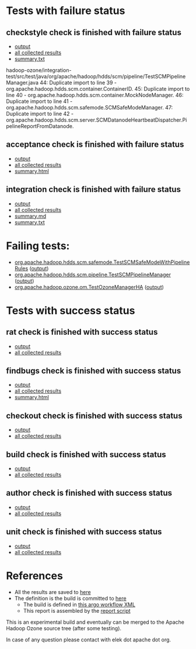 # Tests with failure status

## checkstyle check is finished with failure status

   * [output](https://raw.githubusercontent.com/elek/ozone-ci-03/master/pr/pr-hdds-2034-n547v/checkstyle/output.log)
   * [all collected results](https://github.com/elek/ozone-ci-03/tree/master/pr/pr-hdds-2034-n547v/checkstyle)
   * [summary.txt](https://github.com/elek/ozone-ci-03/tree/master/pr/pr-hdds-2034-n547v/checkstyle/summary.txt)

hadoop-ozone/integration-test/src/test/java/org/apache/hadoop/hdds/scm/pipeline/TestSCMPipelineManager.java
 44: Duplicate import to line 39 - org.apache.hadoop.hdds.scm.container.ContainerID.
 45: Duplicate import to line 40 - org.apache.hadoop.hdds.scm.container.MockNodeManager.
 46: Duplicate import to line 41 - org.apache.hadoop.hdds.scm.safemode.SCMSafeModeManager.
 47: Duplicate import to line 42 - org.apache.hadoop.hdds.scm.server.SCMDatanodeHeartbeatDispatcher.PipelineReportFromDatanode.

## acceptance check is finished with failure status

   * [output](https://raw.githubusercontent.com/elek/ozone-ci-03/master/pr/pr-hdds-2034-n547v/acceptance/output.log)
   * [all collected results](https://github.com/elek/ozone-ci-03/tree/master/pr/pr-hdds-2034-n547v/acceptance)
   * [summary.html](https://elek.github.io/ozone-ci-03/pr/pr-hdds-2034-n547v/acceptance/summary.html)


## integration check is finished with failure status

   * [output](https://raw.githubusercontent.com/elek/ozone-ci-03/master/pr/pr-hdds-2034-n547v/integration/output.log)
   * [all collected results](https://github.com/elek/ozone-ci-03/tree/master/pr/pr-hdds-2034-n547v/integration)
   * [summary.md](https://github.com/elek/ozone-ci-03/tree/master/pr/pr-hdds-2034-n547v/integration/summary.md)
   * [summary.txt](https://github.com/elek/ozone-ci-03/tree/master/pr/pr-hdds-2034-n547v/integration/summary.txt)

# Failing tests: 

 * [org.apache.hadoop.hdds.scm.safemode.TestSCMSafeModeWithPipelineRules](hadoop-ozone/integration-test/org.apache.hadoop.hdds.scm.safemode.TestSCMSafeModeWithPipelineRules.txt) ([output](hadoop-ozone/integration-test/org.apache.hadoop.hdds.scm.safemode.TestSCMSafeModeWithPipelineRules-output.txt))
 * [org.apache.hadoop.hdds.scm.pipeline.TestSCMPipelineManager](hadoop-ozone/integration-test/org.apache.hadoop.hdds.scm.pipeline.TestSCMPipelineManager.txt) ([output](hadoop-ozone/integration-test/org.apache.hadoop.hdds.scm.pipeline.TestSCMPipelineManager-output.txt))
 * [org.apache.hadoop.ozone.om.TestOzoneManagerHA](hadoop-ozone/integration-test/org.apache.hadoop.ozone.om.TestOzoneManagerHA.txt) ([output](hadoop-ozone/integration-test/org.apache.hadoop.ozone.om.TestOzoneManagerHA-output.txt))


# Tests with success status

## rat check is finished with success status

   * [output](https://raw.githubusercontent.com/elek/ozone-ci-03/master/pr/pr-hdds-2034-n547v/rat/output.log)
   * [all collected results](https://github.com/elek/ozone-ci-03/tree/master/pr/pr-hdds-2034-n547v/rat)


## findbugs check is finished with success status

   * [output](https://raw.githubusercontent.com/elek/ozone-ci-03/master/pr/pr-hdds-2034-n547v/findbugs/output.log)
   * [all collected results](https://github.com/elek/ozone-ci-03/tree/master/pr/pr-hdds-2034-n547v/findbugs)
   * [summary.html](https://elek.github.io/ozone-ci-03/pr/pr-hdds-2034-n547v/findbugs/summary.html)


## checkout check is finished with success status

   * [output](https://raw.githubusercontent.com/elek/ozone-ci-03/master/pr/pr-hdds-2034-n547v/checkout/output.log)
   * [all collected results](https://github.com/elek/ozone-ci-03/tree/master/pr/pr-hdds-2034-n547v/checkout)


## build check is finished with success status

   * [output](https://raw.githubusercontent.com/elek/ozone-ci-03/master/pr/pr-hdds-2034-n547v/build/output.log)
   * [all collected results](https://github.com/elek/ozone-ci-03/tree/master/pr/pr-hdds-2034-n547v/build)


## author check is finished with success status

   * [output](https://raw.githubusercontent.com/elek/ozone-ci-03/master/pr/pr-hdds-2034-n547v/author/output.log)
   * [all collected results](https://github.com/elek/ozone-ci-03/tree/master/pr/pr-hdds-2034-n547v/author)


## unit check is finished with success status

   * [output](https://raw.githubusercontent.com/elek/ozone-ci-03/master/pr/pr-hdds-2034-n547v/unit/output.log)
   * [all collected results](https://github.com/elek/ozone-ci-03/tree/master/pr/pr-hdds-2034-n547v/unit)




# References

 * All the results are saved to [here](https://github.com/elek/ozone-ci-03/tree/master/pr/pr-hdds-2034-n547v/)
 * The definition is the build is committed to [here](https://github.com/elek/argo-ozone)
    * The build is defined in [this argo workflow XML](https://github.com/elek/argo-ozone/blob/master/ozone-build.yaml)
    * This report is assembled by the [report script](https://github.com/elek/argo-ozone/blob/master/scripts/report.sh)

This is an experimental build and eventually can be merged to the Apache Hadoop Ozone source tree (after some testing).

In case of any question please contact with elek dot apache dot org.
